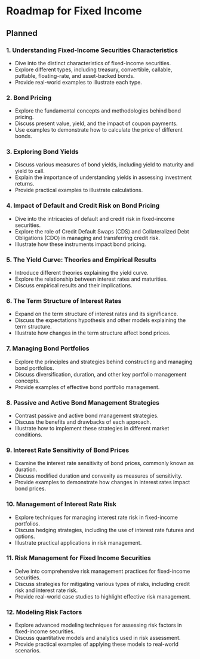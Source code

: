 # Roadmap for Fixed Income

## Planned

### 1. **Understanding Fixed-Income Securities Characteristics**
   - Dive into the distinct characteristics of fixed-income securities.
   - Explore different types, including treasury, convertible, callable, puttable, floating-rate, and asset-backed bonds.
   - Provide real-world examples to illustrate each type.

### 2. **Bond Pricing**
   - Explore the fundamental concepts and methodologies behind bond pricing.
   - Discuss present value, yield, and the impact of coupon payments.
   - Use examples to demonstrate how to calculate the price of different bonds.

### 3. **Exploring Bond Yields**
   - Discuss various measures of bond yields, including yield to maturity and yield to call.
   - Explain the importance of understanding yields in assessing investment returns.
   - Provide practical examples to illustrate calculations.

### 4. **Impact of Default and Credit Risk on Bond Pricing**
   - Dive into the intricacies of default and credit risk in fixed-income securities.
   - Explore the role of Credit Default Swaps (CDS) and Collateralized Debt Obligations (CDO) in managing and transferring credit risk.
   - Illustrate how these instruments impact bond pricing.

### 5. **The Yield Curve: Theories and Empirical Results**
   - Introduce different theories explaining the yield curve.
   - Explore the relationship between interest rates and maturities.
   - Discuss empirical results and their implications.

### 6. **The Term Structure of Interest Rates**
   - Expand on the term structure of interest rates and its significance.
   - Discuss the expectations hypothesis and other models explaining the term structure.
   - Illustrate how changes in the term structure affect bond prices.

### 7. **Managing Bond Portfolios**
   - Explore the principles and strategies behind constructing and managing bond portfolios.
   - Discuss diversification, duration, and other key portfolio management concepts.
   - Provide examples of effective bond portfolio management.

### 8. **Passive and Active Bond Management Strategies**
   - Contrast passive and active bond management strategies.
   - Discuss the benefits and drawbacks of each approach.
   - Illustrate how to implement these strategies in different market conditions.

### 9. **Interest Rate Sensitivity of Bond Prices**
   - Examine the interest rate sensitivity of bond prices, commonly known as duration.
   - Discuss modified duration and convexity as measures of sensitivity.
   - Provide examples to demonstrate how changes in interest rates impact bond prices.

### 10. **Management of Interest Rate Risk**
   - Explore techniques for managing interest rate risk in fixed-income portfolios.
   - Discuss hedging strategies, including the use of interest rate futures and options.
   - Illustrate practical applications in risk management.

### 11. **Risk Management for Fixed Income Securities**
   - Delve into comprehensive risk management practices for fixed-income securities.
   - Discuss strategies for mitigating various types of risks, including credit risk and interest rate risk.
   - Provide real-world case studies to highlight effective risk management.

### 12. **Modeling Risk Factors**
   - Explore advanced modeling techniques for assessing risk factors in fixed-income securities.
   - Discuss quantitative models and analytics used in risk assessment.
   - Provide practical examples of applying these models to real-world scenarios.